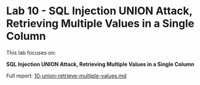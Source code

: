 # Lab 10 - SQL Injection UNION Attack, Retrieving Multiple Values in a Single Column

This lab focuses on:

**SQL Injection UNION Attack, Retrieving Multiple Values in a Single Column**

Full report: [10-union-retrieve-multiple-values.md](10-union-retrieve-multiple-values.md)
